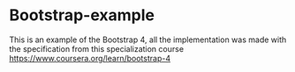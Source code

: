 # Bootstrap-example
This is an example of the Bootstrap 4, all the implementation was made with the specification from this specialization course https://www.coursera.org/learn/bootstrap-4
